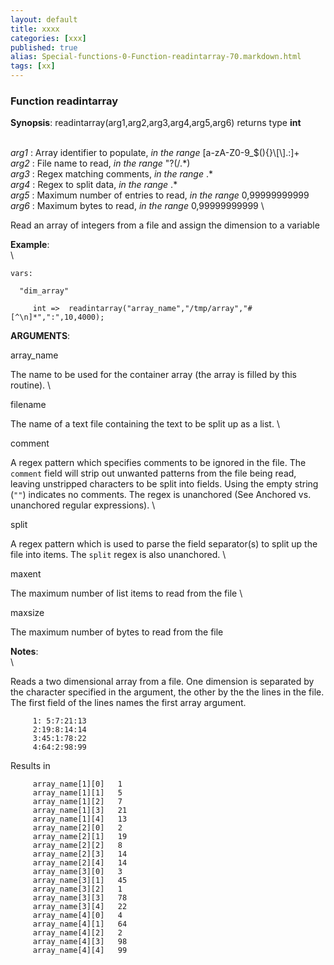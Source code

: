 ```yaml
---
layout: default
title: xxxx
categories: [xxx]
published: true
alias: Special-functions-0-Function-readintarray-70.markdown.html
tags: [xx]
---
```


### Function readintarray

**Synopsis**: readintarray(arg1,arg2,arg3,arg4,arg5,arg6) returns type
**int**

\
 *arg1* : Array identifier to populate, *in the range*
[a-zA-Z0-9\_\$(){}\\[\\].:]+ \
 *arg2* : File name to read, *in the range* "?(/.\*) \
 *arg3* : Regex matching comments, *in the range* .\* \
 *arg4* : Regex to split data, *in the range* .\* \
 *arg5* : Maximum number of entries to read, *in the range*
0,99999999999 \
 *arg6* : Maximum bytes to read, *in the range* 0,99999999999 \

Read an array of integers from a file and assign the dimension to a
variable

**Example**:\
 \

    vars:

      "dim_array" 

         int =>  readintarray("array_name","/tmp/array","#[^\n]*",":",10,4000);

**ARGUMENTS**:

array\_name

The name to be used for the container array (the array is filled by this
routine). \

filename

The name of a text file containing the text to be split up as a list. \

comment

A regex pattern which specifies comments to be ignored in the file. The
`comment` field will strip out unwanted patterns from the file being
read, leaving unstripped characters to be split into fields. Using the
empty string (`""`) indicates no comments. The regex is unanchored (See
Anchored vs. unanchored regular expressions). \

split

A regex pattern which is used to parse the field separator(s) to split
up the file into items. The `split` regex is also unanchored. \

maxent

The maximum number of list items to read from the file \

maxsize

The maximum number of bytes to read from the file

**Notes**:\
 \

Reads a two dimensional array from a file. One dimension is separated by
the character specified in the argument, the other by the the lines in
the file. The first field of the lines names the first array argument.

         
         1: 5:7:21:13
         2:19:8:14:14
         3:45:1:78:22
         4:64:2:98:99

Results in

         array_name[1][0]   1
         array_name[1][1]   5
         array_name[1][2]   7
         array_name[1][3]   21
         array_name[1][4]   13
         array_name[2][0]   2
         array_name[2][1]   19
         array_name[2][2]   8
         array_name[2][3]   14
         array_name[2][4]   14
         array_name[3][0]   3
         array_name[3][1]   45
         array_name[3][2]   1
         array_name[3][3]   78
         array_name[3][4]   22
         array_name[4][0]   4
         array_name[4][1]   64
         array_name[4][2]   2
         array_name[4][3]   98
         array_name[4][4]   99
